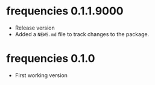 # frequencies 0.1.1.9000

* Release version
* Added a `NEWS.md` file to track changes to the package.

# frequencies 0.1.0

* First working version
